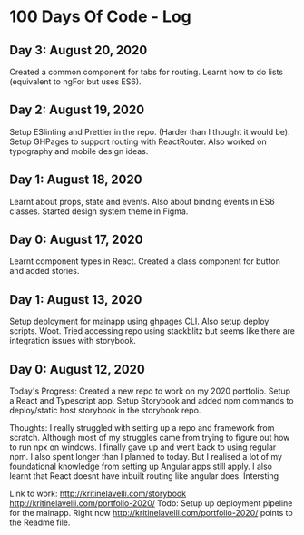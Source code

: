 # 100 Days Of Code - Log

## Day 3: August 20, 2020

Created a common component for tabs for routing. Learnt how to do lists (equivalent to ngFor but uses ES6).

## Day 2: August 19, 2020

Setup ESlinting and Prettier in the repo. (Harder than I thought it would be). Setup GHPages to support routing with ReactRouter. Also worked on typography and mobile design ideas.

## Day 1: August 18, 2020

Learnt about props, state and events. Also about binding events in ES6 classes. Started design system theme in Figma.

## Day 0: August 17, 2020

Learnt component types in React. Created a class component for button and added stories.

## Day 1: August 13, 2020

Setup deployment for mainapp using ghpages CLI. Also setup deploy scripts. Woot. Tried accessing repo using stackblitz but seems like there are integration issues with storybook.

## Day 0: August 12, 2020

Today's Progress: Created a new repo to work on my 2020 portfolio. Setup a React and Typescript app. Setup Storybook and added npm commands to deploy/static host storybook in the storybook repo.

Thoughts: I really struggled with setting up a repo and framework from scratch. Although most of my struggles came from trying to figure out how to run npx on windows. I finally gave up and went back to using regular npm. I also spent longer than I planned to today. But I realised a lot of my foundational knowledge from setting up Angular apps still apply. I also learnt that React doesnt have inbuilt routing like angular does. Intersting

Link to work: http://kritinelavelli.com/storybook
http://kritinelavelli.com/portfolio-2020/
Todo: Setup up deployment pipeline for the mainapp. Right now http://kritinelavelli.com/portfolio-2020/ points to the Readme file.
